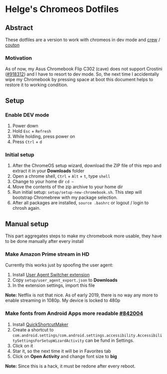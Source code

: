 # Helge's Chromeos Dotfiles

## Abstract
These dotfiles are a version to work with chromeos in dev mode and 
[crew](https://github.com/skycocker/chromebrew) / [couton](https://github.com/dnschneid/crouton)

### Motivation
As of now, my Asus Chromebook Flip C302 (cave) does not support Crostini \([#918312](https://bugs.chromium.org/p/chromium/issues/detail?id=918312)\) and I have to resort to dev mode.
So, the next time I accidentally wipe my Chromebook by pressing space at boot this document helps to restore it to working condition.

## Setup

### Enable DEV mode
1. Power down
2. Hold `Esc` + `Refresh`
3. While holding, press power on
4. Press `Ctrl` + `d`

### Initial setup
1. After the ChromeOS setup wizard, download the ZIP file of this repo and extract it in your **Downloads** folder
2. Open a chrome shell, `Ctrl` + `Alt` + `t`, type `shell`
3. Change to your home dir `cd ~`
4. Move the contents of the zip archive to your home dir
5. Run initial setup: `setup/setup-new-chromebook.sh`. This step will bootstrap Chromebrew with my package selection.
6. After all packages are installed, `source .bashrc` or logout / login to chrosh again.

## Manual setup
This part aggregates steps to make my chromebook more usable, they have to be done manually after every install

### Make Amazon Prime stream in HD
Currently this works just by spoofing the user agent:

1. Install [User Agent Switcher extension](https://chrome.google.com/webstore/detail/user-agent-switcher-for-c/djflhoibgkdhkhhcedjiklpkjnoahfmg)
2. Copy `setup/user_agent_export.json` to **Downloads**
3. In the extension settings, import this file

**Note:** Netflix is not that nice. As of early 2019, there is no way any more to enable streaming in 1080p. My device is locked to 480p

### Make fonts from Android Apps more readable [#842004](https://bugs.chromium.org/p/chromium/issues/detail?id=842004)
1. Install [QuickShortcutMaker](https://play.google.com/store/apps/details?id=com.sika524.android.quickshortcut)
2. Create a shortcut to `com.android.settings/com.android.settings.accessibility.AccessibilitySettingsForSetupWizardActivity`
can be fund in Settings.
3. Click on it
4. Star it, so the next time it will be in Favorites tab
5. Click on **Open Activity** and change font size to **big**

**Note:** Since this is a hack, it must be redone after every reboot.

